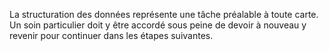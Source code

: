 La structuration des données représente une tâche préalable à toute carte. Un soin particulier doit y être accordé sous peine de devoir à nouveau y revenir pour continuer dans les étapes suivantes.